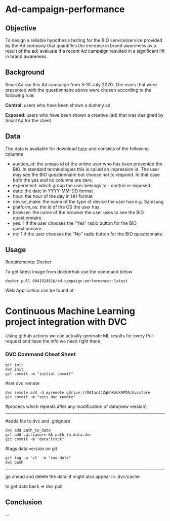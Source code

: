 # Ad-campaign-performance

## **Objective**

To design a reliable hypothesis testing for the BIO service(service provided by the Ad company that quantifies the increase in brand awareness as a result of the ad) evaluate if a recent Ad campaign resulted in a significant lift in brand awareness.

## Background

SmartAd ran this Ad campaign from 3-10 July 2020. The users that were presented with the questionnaire above were chosen according to the following rule:

**Control**: users who have been shown a dummy ad

**Exposed**: users who have been shown a creative (ad) that was designed by SmartAd for the client.

## Data

The data is available for download [here](https://drive.google.com/file/d/1FVPOkNiQioJJ1A-NTy3YnoWYJZheCjPg/view?usp=sharing) and consists of the following columns

* auction_id: the unique id of the online user who has been presented the BIO. In standard terminologies this is called an impression id. The user may see the BIO questionnaire but choose not to respond. In that case both the yes and no columns are zero.
* experiment: which group the user belongs to - control or exposed.
* date: the date in YYYY-MM-DD format
* hour: the hour of the day in HH format.
* device_make: the name of the type of device the user has e.g. Samsung
* platform_os: the id of the OS the user has.
* browser: the name of the browser the user uses to see the BIO questionnaire.
* yes: 1 if the user chooses the “Yes” radio button for the BIO questionnaire.
* no: 1 if the user chooses the “No” radio button for the BIO questionnaire.

## Usage

Requirements: Docker

To get latest image from dockerhub use the command below

`docker pull 0941924816/ad-campaign-performance::latest`

Web Application can be found at:

# Continuous Machine Learning project integration with DVC


Using github actions we can actually generate ML results for every Pull request and have the info we need right there,

### DVC Command Cheat Sheet


```
git init
dvc init
git commit -m "initial commit"
```

#set dvc remote

```
dvc remote add -d myremote gdrive://0AIac4JZqHhKmUk9PDA/dvcstore
git commit -m "sets dvc remote"
```

#process which repeats after any modification of data(new version)

---

#adds file to dvc and .gitignore

```
dvc add path_to_data
git add .gitignore && path_to_data.dvc
git commit -m "data:track"
```

#tags data version on git

```
git tag -a 'v1' -m "raw data"
dvc push
```

---

go ahead and delete the data!
it might also appear in .dvc/cache

to get data back => dvc pull


## Conclusion

...
